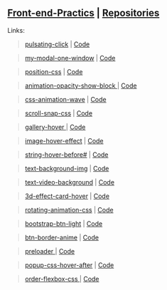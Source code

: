  <a href="https://dmitriy-1986.github.io/Front-end-Practics">Front-end-Practics</a> | <a href="https://github.com/Dmitriy-1986/Front-end-Practics">Repositories</a>
---
Links:

> <a href="https://dmitriy-1986.github.io/Front-end-Practics/pulsating-click.html">pulsating-click</a> | <a href="https://github.com/Dmitriy-1986/Front-end-Practics/blob/main/pulsating-click.html">Code</a>


> <a href="https://dmitriy-1986.github.io/Front-end-Practics/my-modal-one-window.html">my-modal-one-window</a> | <a href="https://github.com/Dmitriy-1986/Front-end-Practics/blob/main/my-modal-one-window.html">Code</a>

> <a href="https://dmitriy-1986.github.io/Front-end-Practics/position-css.html">position-css</a> | <a href="https://github.com/Dmitriy-1986/Front-end-Practics/blob/main/position-css.html">Code</a>


> <a href="https://dmitriy-1986.github.io/Front-end-Practics/animation-opacity-show-block.html"> animation-opacity-show-block </a> | <a href="https://github.com/Dmitriy-1986/Front-end-Practics/blob/main/animation-opacity-show-block.html">Code</a>


> <a href="https://dmitriy-1986.github.io/Front-end-Practics/css-animation-wave.html">css-animation-wave</a> | <a href="https://github.com/Dmitriy-1986/Front-end-Practics/blob/main/css-animation-wave.html">Code</a>


> <a href="https://dmitriy-1986.github.io/Front-end-Practics/scroll-snap-css.html">scroll-snap-css</a> | <a href="https://github.com/Dmitriy-1986/Front-end-Practics/blob/main/scroll-snap-css.html">Code</a>


> <a href="https://dmitriy-1986.github.io/Front-end-Practics/gallery-hover.html"> gallery-hover </a> | <a href="https://github.com/Dmitriy-1986/Front-end-Practics/blob/main/gallery-hover.html">Code</a>

> <a href="https://dmitriy-1986.github.io/Front-end-Practics/image-hover-effect.html">image-hover-effect</a> | <a href="https://github.com/Dmitriy-1986/Front-end-Practics/blob/main/image-hover-effect.html">Code</a>

> <a href="https://dmitriy-1986.github.io/Front-end-Practics/string-hover-before.html">string-hover-before#</a> | <a href="https://github.com/Dmitriy-1986/Front-end-Practics/blob/main/string-hover-before.html">Code</a>

> <a href="https://dmitriy-1986.github.io/Front-end-Practics/text-background-img.html">text-background-img</a> | <a href="https://github.com/Dmitriy-1986/Front-end-Practics/blob/main/text-background-img.html">Code</a>

> <a href="https://dmitriy-1986.github.io/Front-end-Practics/text-video-background.html">text-video-background</a> | <a href="https://github.com/Dmitriy-1986/Front-end-Practics/blob/main/text-video-background.html">Code</a>

> <a href="https://dmitriy-1986.github.io/Front-end-Practics/3d-effect-card-hover.html">3d-effect-card-hover</a> | <a href="https://github.com/Dmitriy-1986/Front-end-Practics/blob/main/3d-effect-card-hover.html">Code</a>

> <a href="https://dmitriy-1986.github.io/Front-end-Practics/rotating-animation-css.html">rotating-animation-css</a> | <a href="https://github.com/Dmitriy-1986/Front-end-Practics/blob/main/rotating-animation-css.html">Code</a>

> <a href="https://dmitriy-1986.github.io/Front-end-Practics/bootstrap-btn-light.html">bootstrap-btn-light</a> | <a href="https://github.com/Dmitriy-1986/Front-end-Practics/blob/main/bootstrap-btn-light.html">Code</a>

> <a href="https://dmitriy-1986.github.io/Front-end-Practics/btn-border-anime.html">btn-border-anime</a> | <a href="https://github.com/Dmitriy-1986/Front-end-Practics/blob/main/btn-border-anime.html">Code</a>

> <a href="https://dmitriy-1986.github.io/Front-end-Practics/preloader.html"> preloader </a> | <a href="https://github.com/Dmitriy-1986/Front-end-Practics/blob/main/preloader.html">Code</a>

> <a href="https://dmitriy-1986.github.io/Front-end-Practics/popup-css-hover-after.html">popup-css-hover-after</a> | <a href="https://github.com/Dmitriy-1986/Front-end-Practics/blob/main/popup-css-hover-after.html">Code</a>

> <a href="https://dmitriy-1986.github.io/Front-end-Practics/order-flexbox-css.html"> order-flexbox-css </a> | <a href="https://github.com/Dmitriy-1986/Front-end-Practics/blob/main/order-flexbox-css.html">Code</a>

<!--
> <a href="https://dmitriy-1986.github.io/Front-end-Practics/ ..."> ... </a> | <a href="https://github.com/Dmitriy-1986/Front-end-Practics/blob/main/ ... ">Code</a>

> <a href="https://dmitriy-1986.github.io/Front-end-Practics/ ..."> ... </a> | <a href="https://github.com/Dmitriy-1986/Front-end-Practics/blob/main/ ... ">Code</a>

> <a href="https://dmitriy-1986.github.io/Front-end-Practics/ ..."> ... </a> | <a href="https://github.com/Dmitriy-1986/Front-end-Practics/blob/main/ ... ">Code</a>

> <a href="https://dmitriy-1986.github.io/Front-end-Practics/ ..."> ... </a> | <a href="https://github.com/Dmitriy-1986/Front-end-Practics/blob/main/ ... ">Code</a>
-->
